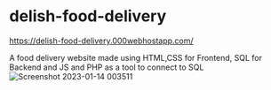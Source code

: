 # delish-food-delivery
https://delish-food-delivery.000webhostapp.com/

A food delivery website made using HTML,CSS for Frontend, SQL for Backend and JS and PHP as a tool to connect to SQL
![Screenshot 2023-01-14 003511](https://user-images.githubusercontent.com/62425415/212398890-96f0a4b3-94b2-4cf6-807d-9f046fdb1c60.png)
